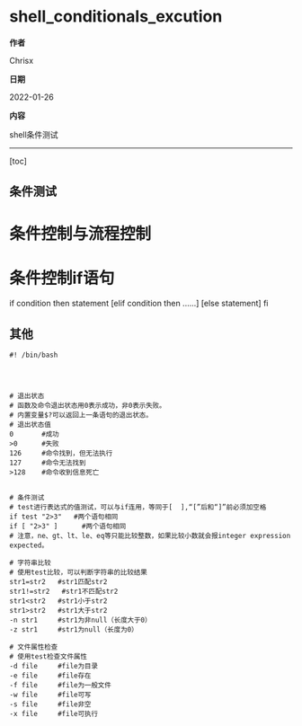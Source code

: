 # shell_conditionals_excution

**作者**

Chrisx

**日期**

2022-01-26

**内容**

shell条件测试

----

[toc]

## 条件测试



# 条件控制与流程控制
# 条件控制if语句
if condition
then
statement
[elif condition
    then ......]
[else
statement]
fi

<!--
# case
# case也是一个流程控制，可以用更精细的方式表达if-elif语句
case expression in
pattern1)
    statements;;
pattern2)
    statements;;
pattern3 | pattern4)
    statements;;
esac

# 跳出循环
break       #跳出循环
continue    #继续循环


command | while read line

do

    …

done

如果你还记得管道的用法，这个结构应该不难理解吧。command命令的输出作为read循环的输入，这种结构常用于处理超过一行的输出，当然awk也很擅长做这种事
-->


## 其他

```shell
#! /bin/bash




# 退出状态
# 函数及命令退出状态用0表示成功，非0表示失败。
# 内置变量$?可以返回上一条语句的退出状态。
# 退出状态值
0       #成功
>0      #失败
126     #命令找到，但无法执行
127     #命令无法找到
>128    #命令收到信息死亡


# 条件测试
# test进行表达式的值测试，可以与if连用，等同于[  ],“[”后和“]”前必须加空格
if test "2>3"   #两个语句相同
if [ "2>3" ]      #两个语句相同
# 注意，ne、gt、lt、le、eq等只能比较整数，如果比较小数就会报integer expression expected。

# 字符串比较
# 使用test比较，可以判断字符串的比较结果
str1=str2   #str1匹配str2
str1!=str2   #str1不匹配str2
str1<str2   #str1小于str2
str1>str2   #str1大于str2
-n str1     #str1为非null（长度大于0）
-z str1     #str1为null（长度为0）

# 文件属性检查
# 使用test检查文件属性
-d file     #file为目录
-e file     #file存在
-f file     #file为一般文件
-w file     #file可写
-s file     #file非空
-x file     #file可执行

```
